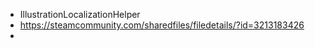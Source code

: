 - IllustrationLocalizationHelper
- https://steamcommunity.com/sharedfiles/filedetails/?id=3213183426
- 